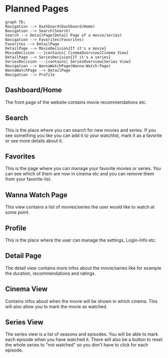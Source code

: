 # Planned Pages
```mermaid
graph TD;
Navigation --> Dashboard(Dashboard/Home)
Navigation --> Search(Search)
Search --> DetailPage(Detail Page of a movie/series)
Navigation --> Favorites(Favorites)
Favorites --> DetailPage
DetailPage --> MovieDecision{If it's a movie}
MovieDecision ---|contains| CinemaOverview[Cinema View]
DetailPage --> SeriesDecision{If it's a series}
SeriesDecision ---|contains| SeriesOverview[Series View]
Navigation --> WannaWatchPage(Wanna-Watch-Page)
WannaWatchPage --> DetailPage
Navigation --> Profile
```

[comment]: <> (Main Pages)
## Dashboard/Home
The front page of the website contains movie recommendations etc.

## Search
This is the place where you can search for new movies and series.
If you see something you like you can add it to your watchlist, mark it as a favorite or see more details about it.

## Favorites
This is the page where you can manage your favorite movies or series. You can see which of them are now in cinema etc and you can remove them from your favorite-list.

## Wanna Watch Page
This view contains a list of movies/series the user would like to watch at some point.

## Profile
This is the place where the user can manage the settings, Login-Info etc.

[comment]: <> (Sub-Pages)
## Detail Page
The detail view contains more infos about the movie/series like for example the duration, recommendations and ratings.

## Cinema View
Contains infos about when the movie will be shown in which cinema. This will also allow you to mark the movie as watched.

## Series View
The series view is a list of seasons and episodes. You will be able to mark each episode when you have watched it. There will also be a button to reset the whole series to "not watched" so you don't have to click for each episode.

